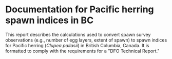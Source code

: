 # Documentation for Pacific herring spawn indices in BC

This report describes the calculations used to convert spawn survey observations (e.g., number of egg layers, extent of spawn) to spawn indices for Pacific herring (*Clupea pallasii*) in British Columbia, Canada.
It is formatted to comply with the requirements for a "DFO Technical Report."
